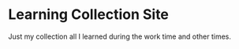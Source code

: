 # Learning Collection Site

Just my collection all I learned during the work time and other times.

